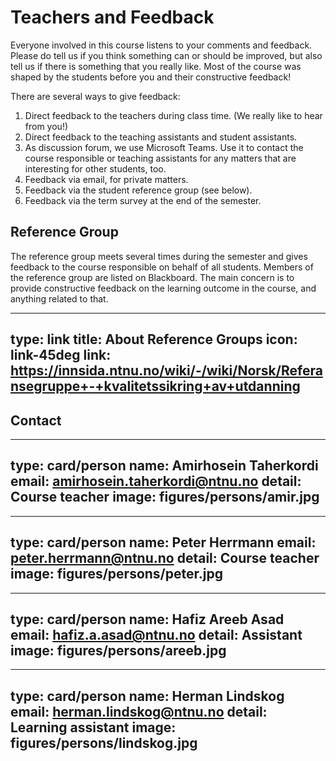 # Teachers and Feedback

Everyone involved in this course listens to your comments and feedback. Please do tell us if you think something can or should be improved, but also tell us if there is something that you really like. Most of the course was shaped by the students before you and their constructive feedback!


There are several ways to give feedback:

1. Direct feedback to the teachers during class time. (We really like to hear from you!)
2. Direct feedback to the teaching assistants and student assistants.
3. As discussion forum, we use Microsoft Teams. Use it to contact the course responsible or teaching assistants for any matters that are interesting for other students, too.
4. Feedback via email, for private matters.
5. Feedback via the student reference group (see below).
6. Feedback via the term survey at the end of the semester.


## Reference Group

The reference group meets several times during the semester and gives feedback to the course responsible on behalf of all students.
Members of the reference group are listed on Blackboard.
The main concern is to provide constructive feedback on the learning outcome in the course, and anything related to that.


---
type: link
title: About Reference Groups
icon: link-45deg
link: https://innsida.ntnu.no/wiki/-/wiki/Norsk/Referansegruppe+-+kvalitetssikring+av+utdanning
---



## Contact



---
type: card/person
name: Amirhosein Taherkordi
email: amirhosein.taherkordi@ntnu.no
detail: Course teacher
image: figures/persons/amir.jpg
---


---
type: card/person
name: Peter Herrmann
email: peter.herrmann@ntnu.no
detail: Course teacher
image: figures/persons/peter.jpg
---

---
type: card/person
name: Hafiz Areeb Asad
email: hafiz.a.asad@ntnu.no
detail: Assistant
image: figures/persons/areeb.jpg
---

---
type: card/person
name: Herman Lindskog
email: herman.lindskog@ntnu.no
detail: Learning assistant
image: figures/persons/lindskog.jpg
---